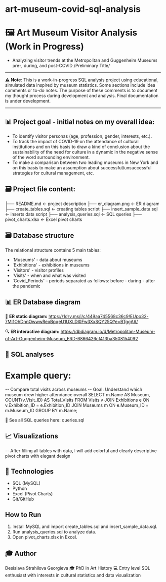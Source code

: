 # art-museum-covid-sql-analysis

# 🖼️ Art Museum Visitor Analysis (Work in Progress)

* Analyzing visitor trends at the Metropolitan and Guggenheim Museums pre-, during, and post-COVID /Preliminary Title/ 
 
________________________________________

⚠️ **Note**: This is a work-in-progress SQL analysis project using educational, simulated data inspired by museum statistics. Some sections include idea comments or to-do notes. The purpose of these comments is to document my thought process during development and analysis. Final documentation is under development.

________________________________________

## 📊 Project goal - initial notes on my overall idea:
- To identify visitor personas (age, profession, gender, interests, etc.).
- To track the impact of COVID-19 on the attendance of cultural institutions and on this basis to draw a kind of conclusion about the sustainability of the need for culture in a dynamic in the negative sense of the word surrounding environment.
- To make a comparison between two leading museums in New York and on this basis to make an assumption about successful/unsuccessful strategies for cultural management, etc.


## 🗃️ Project file content:
├── README.md               <- project description
├── er_diagram.png          <- ER diagram
├── create_tables.sql       <- creating tables script
├── insert_sample_data.sql  <- inserts data script
├── analysis_queries.sql    <- SQL queries
├── pivot_charts.xlsx       <- Excel pivot charts


## 🗃️ Database structure
The relational structure contains 5 main tables:
- 'Museums' - data about museums
- 'Exhibitions' - exhibitions in museums
- 'Visitors' - visitor profiles
- 'Visits' - when and what was visited
- 'Covid_Periods' – periods separated as follows: before - during - after the pandemic


## 📊 ER Database diagram
🧩 **ER static diagram:**  https://1drv.ms/i/c/449aa745568c36c9/EUpo32-7MI1OhDnnOwwwReoBpqeU1UXLDl0Fw3XxSQY25Q?e=BTggA6/

🔍 **ER interactive diagram:** https://dbdiagram.io/d/Metropolitan-Museum-of-Art-Guggenheim-Museum_ERD-6866426cf413ba3508154092


## 🧠 SQL analyses
# Example query:
-- Compare total visits across museums
-- Goal: Understand which museum drew higher attendance overall
SELECT m.Name AS Museum,
    COUNT(v.Visit_ID) AS Total_Visits
FROM Visits v
JOIN Exhibitions e ON v.Exhibition_ID = e.Exhibition_ID
JOIN Museums m ON e.Museum_ID = m.Museum_ID
GROUP BY m.Name; 

🔎 See all SQL queries here: queries.sql


## 📈 Visualizations
-- After filling all tables with data, I will add colorful and clearly descriptive pivot charts with elegant design


## 🚀 Technologies
- SQL (MySQL)
- Python
- Excel (Pivot Charts)
- Git/GitHub


## How to Run
1. Install MySQL and import create_tables.sql and insert_sample_data.sql.
2. Run analysis_queries.sql to analyze data.
3. Open pivot_charts.xlsx in Excel.

   
## 🎓 Author
Desislava Strahilova Georgieva 
🎓 PhD in Art History 
💻 Entry level SQL enthusiast with interests in cultural statistics and data visualization  
